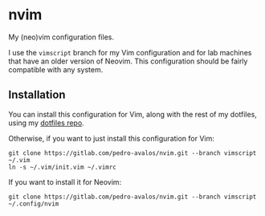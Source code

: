 # nvim

My (neo)vim configuration files.

I use the `vimscript` branch for my Vim configuration and for lab machines
that have an older version of Neovim. This configuration should be fairly
compatible with any system.

## Installation

You can install this configuration for Vim, along with the rest of my dotfiles,
using my [dotfiles repo](https://gitlab.com/pedro-avalos/dotfiles).

Otherwise, if you want to just install this configuration for Vim:

```shell
git clone https://gitlab.com/pedro-avalos/nvim.git --branch vimscript ~/.vim
ln -s ~/.vim/init.vim ~/.vimrc
```

If you want to install it for Neovim:

```shell
git clone https://gitlab.com/pedro-avalos/nvim.git --branch vimscript ~/.config/nvim
```
